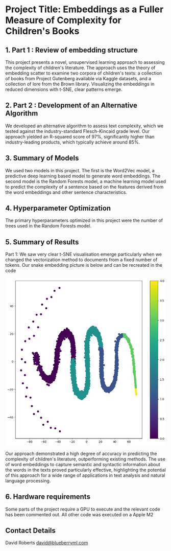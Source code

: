 
# Project Title: Embeddings as a Fuller Measure of Complexity for Children's Books

## 1. Part 1 : Review of embedding structure 

This project presents a novel, unsupervised learning approach to assessing the complexity of children's literature. The approach uses the theory of embedding scatter to examine two corpora of children's texts: a collection of books from Project Gutenberg available via Kaggle datasets, and a collection of lore from the Brown library. Visualizing the embeddings in reduced dimensions with t-SNE, clear patterns emerge.

## 2. Part 2 : Development of an Alternative Algorithm

We developed an alternative algorithm to assess text complexity, which we tested against the industry-standard Flesch-Kincaid grade level. Our approach yielded an R-squared score of 97%, significantly higher than industry-leading products, which typically achieve around 85%.

## 3. Summary of Models

We used two models in this project. The first is the Word2Vec model, a predictive deep learning based model to generate word embeddings. The second model is the Random Forests model, a machine learning model used to predict the complexity of a sentence based on the features derived from the word embeddings and other sentence characteristics.

## 4. Hyperparameter Optimization

The primary hyperparameters optimized in this project were the number of trees used in the Random Forests model.

## 5. Summary of Results

Part 1: We saw very clear t-SNE visualisation emerge particularly when we changed the vectorization method to documents from a fixed number of tokens. Our snake embedding picture is below and can be recreated in the code

![t-SNE](TSNE.png)

Our approach demonstrated a high degree of accuracy in predicting the complexity of children's literature, outperforming existing methods. The use of word embeddings to capture semantic and syntactic information about the words in the texts proved particularly effective, highlighting the potential of this approach for a wide range of applications in text analysis and natural language processing.


## 6. Hardware requirements

Some parts of the project require a GPU to execute and the relevant code has been commented out. All other code was executed on a Apple M2 


## Contact Details
David Roberts   david@blueberryml.com



